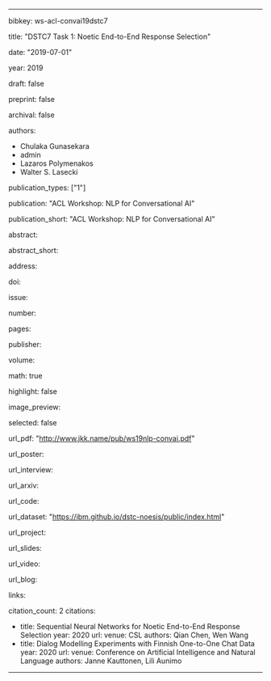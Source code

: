 ---

bibkey: ws-acl-convai19dstc7

title: "DSTC7 Task 1: Noetic End-to-End Response Selection"

date: "2019-07-01"

year: 2019

draft: false

preprint: false

archival: false

authors: 
- Chulaka Gunasekara
- admin
- Lazaros Polymenakos
- Walter S. Lasecki

publication_types: ["1"]

publication: "ACL Workshop: NLP for Conversational AI"

publication_short: "ACL Workshop: NLP for Conversational AI"

abstract: 

abstract_short: 

address: 

doi: 

issue: 

number: 

pages: 

publisher: 

volume: 

math: true

highlight: false

image_preview: 

selected: false

url_pdf: "http://www.jkk.name/pub/ws19nlp-convai.pdf"

url_poster: 

url_interview: 

url_arxiv: 

url_code: 

url_dataset: "https://ibm.github.io/dstc-noesis/public/index.html"

url_project: 

url_slides: 

url_video: 

url_blog: 

links: 

citation_count: 2
citations:
- title: Sequential Neural Networks for Noetic End-to-End Response Selection
  year: 2020
  url: 
  venue: CSL
  authors: Qian Chen, Wen Wang
- title: Dialog Modelling Experiments with Finnish One-to-One Chat Data
  year: 2020
  url: 
  venue: Conference on Artificial Intelligence and Natural Language
  authors: Janne Kauttonen, Lili Aunimo


---